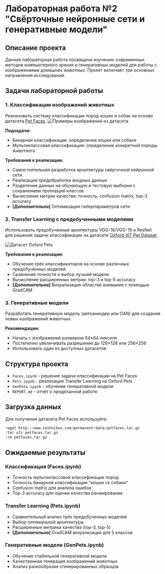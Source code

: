 # Лабораторная работа №2 "Свёрточные нейронные сети и генеративные модели"

## Описание проекта

Данная лабораторная работа посвящена изучению современных методов компьютерного зрения и генеративных моделей для работы с изображениями домашних животных. Проект включает три основных направления исследований.

## Задачи лабораторной работы

### 1. Классификация изображений животных

Реализовать систему классификации пород кошек и собак на основе датасета [Pet Faces][PetFaces]. 
![Примеры изображений из датасета](images/data.png)

**Подзадачи:**
- Бинарная классификация: определение кошки или собаки
- Мультиклассовая классификация: определение конкретной породы животного

**Требования к реализации:**
- Самостоятельная разработка архитектуры свёрточной нейронной сети
- Реализация предобработки входных данных
- Разделение данных на обучающую и тестовую выборки с сохранением пропорций классов
- Вычисление метрик качества: точность, confusion matrix, top-3 accuracy
- **[Дополнительно]** Оптимизация гиперпараметров сети

### 2. Transfer Learning с предобученными моделями

Использовать предобученные архитектуры VGG-16/VGG-19 и ResNet для решения задачи классификации на датасете [Oxford-IIIT Pet Dataset](https://www.robots.ox.ac.uk/~vgg/data/pets/).

![Датасет Oxford Pets](images/data.png)

**Требования к реализации:**
- Обучение трёх классификаторов на основе различных предобученных моделей
- Сравнение точности и выбор лучшей модели
- Вычисление расширенных метрик: top-3 и top-5 accuracy
- **[Дополнительно]** Визуализация областей внимания с помощью GradCAM

### 3. Генеративные модели

Разработать генеративную модель (автоэнкодер или GAN) для создания новых изображений животных.

**Рекомендации:**
- Начать с изображений размером 64×64 пикселя
- Постепенно увеличивать разрешение до 128×128 или 256×256
- Использовать один из доступных датасетов

## Структура проекта

- `Faces.ipynb` - решение задачи классификации на Pet Faces
- `Pets.ipynb` - реализация Transfer Learning на Oxford Pets  
- `GenPets.ipynb` - обучение генеративной модели
- `REPORT.md` - отчёт о проделанной работе

## Загрузка данных

Для получения датасета Pet Faces используйте:

```python
!wget http://www.soshnikov.com/permanent/data/petfaces.tar.gz
!tar xfz petfaces.tar.gz
!rm petfaces.tar.gz
```

## Ожидаемые результаты

### Классификация (Faces.ipynb)
- Точность мультиклассовой классификации пород
- Точность бинарной классификации "кошки vs собаки"
- Confusion matrix для анализа ошибок
- Top-3 accuracy для оценки качества ранжирования

### Transfer Learning (Pets.ipynb)  
- Сравнительный анализ трёх предобученных моделей
- Выбор оптимальной архитектуры
- Расширенные метрики качества (top-3, top-5)
- **[Дополнительно]** GradCAM визуализация для 5 классов

### Генеративные модели (GenPets.ipynb)
- Обучение стабильной генеративной модели
- Качественная генерация изображений животных
- Анализ разнообразия сгенерированных образцов


[PetFaces]: https://www.soshnikov.com/permanent/data/petfaces.tar.gz